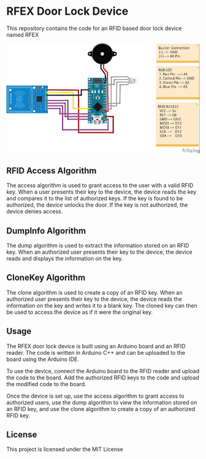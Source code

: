 # RFEX Door Lock Device

This repository contains the code for an RFID based door lock device named RFEX

![RFEX Connetion Map](RFEX.jpg)


## RFID Access Algorithm
The access algorithm is used to grant access to the user with a valid RFID key. When a user presents their key to the device, the device reads the key and compares it to the list of authorized keys. If the key is found to be authorized, the device unlocks the door. If the key is not authorized, the device denies access.

## DumpInfo Algorithm
The dump algorithm is used to extract the information stored on an RFID key. When an authorized user presents their key to the device, the device reads and displays the information on the key.

## CloneKey Algorithm
The clone algorithm is used to create a copy of an RFID key. When an authorized user presents their key to the device, the device reads the information on the key and writes it to a blank key. The cloned key can then be used to access the device as if it were the original key.

## Usage
The RFEX door lock device is built using an Arduino board and an RFID reader. The code is written in Arduino C++ and can be uploaded to the board using the Arduino IDE.

To use the device, connect the Arduino board to the RFID reader and upload the code to the board. Add the authorized RFID keys to the code and upload the modified code to the board.

Once the device is set up, use the access algorithm to grant access to authorized users, use the dump algorithm to view the information stored on an RFID key, and use the clone algorithm to create a copy of an authorized RFID key.

## License
This project is licensed under the MIT License

